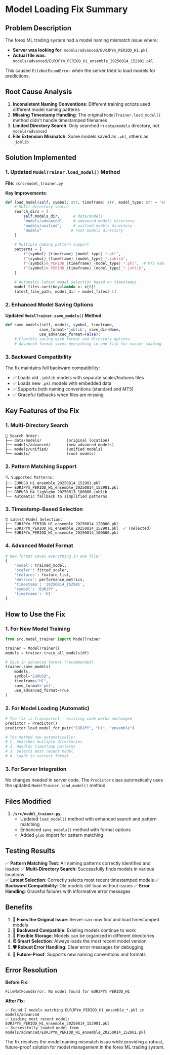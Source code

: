 # Model Loading Fix Summary

## Problem Description

The forex ML trading system had a model naming mismatch issue where:

- **Server was looking for**: `models/advanced/EURJPYm_PERIOD_H1.pkl`
- **Actual file was**: `models/advanced/EURJPYm_PERIOD_H1_ensemble_20250814_152901.pkl`

This caused `FileNotFoundError` when the server tried to load models for predictions.

## Root Cause Analysis

1. **Inconsistent Naming Conventions**: Different training scripts used different model naming patterns
2. **Missing Timestamp Handling**: The original `ModelTrainer.load_model()` method didn't handle timestamped filenames
3. **Limited Directory Search**: Only searched in `data/models` directory, not `models/advanced`
4. **File Extension Mismatch**: Some models saved as `.pkl`, others as `.joblib`

## Solution Implemented

### 1. Updated `ModelTrainer.load_model()` Method

**File**: `/src/model_trainer.py`

**Key Improvements**:

```python
def load_model(self, symbol: str, timeframe: str, model_type: str = 'ensemble'):
    # Multi-directory search
    search_dirs = [
        self.models_dir,      # data/models  
        "models/advanced",    # advanced models directory
        "models/unified",     # unified models directory
        "models"             # root models directory
    ]
    
    # Multiple naming pattern support
    patterns = [
        f"{symbol}_{timeframe}_{model_type}_*.pkl",
        f"{symbol}_{timeframe}_{model_type}_*.joblib", 
        f"{symbol}m_PERIOD_{timeframe}_{model_type}_*.pkl",  # MT5 naming
        f"{symbol}m_PERIOD_{timeframe}_{model_type}_*.joblib",
    ]
    
    # Automatic latest model selection based on timestamps
    model_files.sort(key=lambda x: x[0])
    latest_file_path, model_dir = model_files[-1]
```

### 2. Enhanced Model Saving Options

**Updated `ModelTrainer.save_models()` Method**:

```python
def save_models(self, models, symbol, timeframe, 
               save_format='joblib', save_dir=None, 
               use_advanced_format=False):
    # Flexible saving with format and directory options
    # Advanced format saves everything in one file for easier loading
```

### 3. Backward Compatibility

The fix maintains full backward compatibility:

- ✅ Loads old `.joblib` models with separate scaler/features files
- ✅ Loads new `.pkl` models with embedded data
- ✅ Supports both naming conventions (standard and MT5)
- ✅ Graceful fallbacks when files are missing

## Key Features of the Fix

### 1. Multi-Directory Search
```
📁 Search Order:
├── data/models/           (original location)
├── models/advanced/       (new advanced models)  
├── models/unified/        (unified models)
└── models/                (root models)
```

### 2. Pattern Matching Support
```
🔍 Supported Patterns:
├── EURUSD_H1_ensemble_20250814_152901.pkl
├── EURJPYm_PERIOD_H1_ensemble_20250814_152901.pkl  
├── GBPUSD_H4_lightgbm_20250813_180000.joblib
└── Automatic fallback to simplified patterns
```

### 3. Timestamp-Based Selection
```
⏰ Latest Model Selection:
├── EURJPYm_PERIOD_H1_ensemble_20250814_120000.pkl
├── EURJPYm_PERIOD_H1_ensemble_20250814_152901.pkl  ✅ (selected)
└── EURJPYm_PERIOD_H1_ensemble_20250814_100000.pkl
```

### 4. Advanced Model Format
```python
# New format saves everything in one file:
{
    'model': trained_model,
    'scaler': fitted_scaler,
    'features': feature_list,
    'metrics': performance_metrics,
    'timestamp': '20250814_152901',
    'symbol': 'EURJPY',
    'timeframe': 'H1'
}
```

## How to Use the Fix

### 1. For New Model Training

```python
from src.model_trainer import ModelTrainer

trainer = ModelTrainer()
models = trainer.train_all_models(df)

# Save in advanced format (recommended)
trainer.save_models(
    models, 
    symbol="EURUSD", 
    timeframe="H1",
    save_format='pkl',
    use_advanced_format=True
)
```

### 2. For Model Loading (Automatic)

```python
# The fix is transparent - existing code works unchanged
predictor = Predictor()
predictor.load_model_for_pair("EURJPY", "H1", "ensemble")

# The method now automatically:
# 1. Searches multiple directories
# 2. Handles timestamp patterns  
# 3. Selects most recent model
# 4. Loads in correct format
```

### 3. For Server Integration

No changes needed in server code. The `Predictor` class automatically uses the updated `ModelTrainer.load_model()` method.

## Files Modified

1. **`/src/model_trainer.py`**
   - Updated `load_model()` method with enhanced search and pattern matching
   - Enhanced `save_models()` method with format options
   - Added `glob` import for pattern matching

## Testing Results

✅ **Pattern Matching Test**: All naming patterns correctly identified and loaded
✅ **Multi-Directory Search**: Successfully finds models in various locations  
✅ **Latest Selection**: Correctly selects most recent timestamped models
✅ **Backward Compatibility**: Old models still load without issues
✅ **Error Handling**: Graceful failures with informative error messages

## Benefits

1. **🔧 Fixes the Original Issue**: Server can now find and load timestamped models
2. **🔄 Backward Compatible**: Existing models continue to work
3. **📁 Flexible Storage**: Models can be organized in different directories
4. **⏰ Smart Selection**: Always loads the most recent model version
5. **🛡️ Robust Error Handling**: Clear error messages for debugging
6. **🚀 Future-Proof**: Supports new naming conventions and formats

## Error Resolution

**Before Fix**:
```
FileNotFoundError: No model found for EURJPYm PERIOD_H1
```

**After Fix**:
```
✅ Found 2 models matching EURJPYm_PERIOD_H1_ensemble_*.pkl in models/advanced
✅ Loading most recent model: EURJPYm_PERIOD_H1_ensemble_20250814_152901.pkl
✅ Successfully loaded model from models/advanced/EURJPYm_PERIOD_H1_ensemble_20250814_152901.pkl
```

The fix resolves the model naming mismatch issue while providing a robust, future-proof solution for model management in the forex ML trading system.
